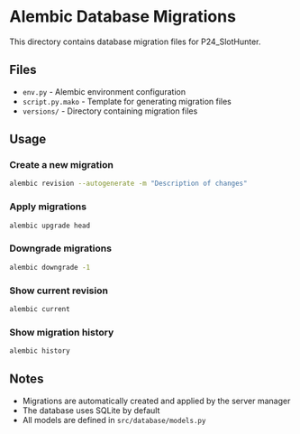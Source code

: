 # Alembic Database Migrations

This directory contains database migration files for P24_SlotHunter.

## Files

- `env.py` - Alembic environment configuration
- `script.py.mako` - Template for generating migration files
- `versions/` - Directory containing migration files

## Usage

### Create a new migration
```bash
alembic revision --autogenerate -m "Description of changes"
```

### Apply migrations
```bash
alembic upgrade head
```

### Downgrade migrations
```bash
alembic downgrade -1
```

### Show current revision
```bash
alembic current
```

### Show migration history
```bash
alembic history
```

## Notes

- Migrations are automatically created and applied by the server manager
- The database uses SQLite by default
- All models are defined in `src/database/models.py`